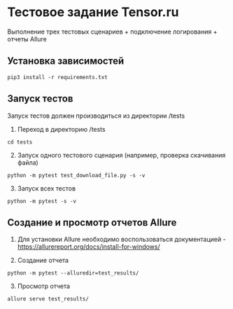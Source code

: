 # Тестовое задание Tensor.ru

Выполнение трех тестовых сценариев + подключение логирования + отчеты Allure <!-- описание репозитория -->

<!--Запуск тестов-->

## Установка зависимостей

```pip3 install -r requirements.txt```

## Запуск тестов

Запуск тестов должен производиться из директории /tests

1. Переход в директорию /tests

```cd tests```

2. Запуск одного тестового сценария (например, проверка скачивания файла)

```python -m pytest test_download_file.py -s -v```

3. Запуск всех тестов

```python -m pytest -s -v```

## Создание и просмотр отчетов Allure
1. Для установки Allure необходимо воспользоваться документацией - https://allurereport.org/docs/install-for-windows/

2. Создание отчета

```python -m pytest --alluredir=test_results/ ```

3. Просмотр отчета
   
``` allure serve test_results/ ```
